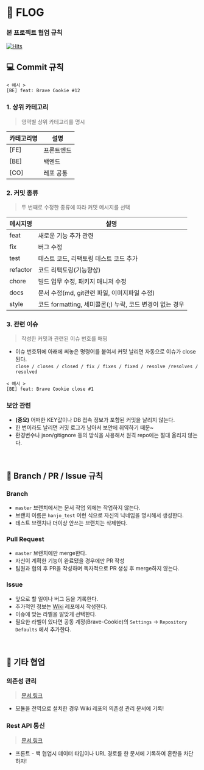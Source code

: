 # 🔮 FLOG

### 본 프로젝트 협업 규칙

[![Hits](https://hits.seeyoufarm.com/api/count/incr/badge.svg?url=https%3A%2F%2Fgithub.com%2FBrave-Cookie%2FFLOG&count_bg=%23ECEAFF&title_bg=%239172F6&icon=ello.svg&icon_color=%23E7E7E7&title=FLOG&edge_flat=false)](https://hits.seeyoufarm.com)

## 💻 Commit 규칙

```
< 예시 >
[BE] feat: Brave Cookie #12
```

### 1. 상위 카테고리
> 영역별 상위 카테고리를 명시

|카테고리명|설명|
|---|---|
|[FE]|프론트엔드|
|[BE]|백엔드|
|[CO]|레포 공통|

### 2. 커밋 종류
> 두 번째로 수정한 종류에 따라 커밋 메시지를 선택

|메시지명|설명|
|---|---|
|feat|새로운 기능 추가 관련|
|fix|버그 수정|
|test|테스트 코드, 리팩토링 테스트 코드 추가|
|refactor|코드 리팩토링(기능향상)|
|chore|빌드 업무 수정, 패키지 매니저 수정|
|docs|문서 수정(md, git관련 파일, 이미지파일 수정)|
|style|코드 formatting, 세미콜론(;) 누락, 코드 변경이 없는 경우|

### 3. 관련 이슈
> 작성한 커밋과 관련된 이슈 번호를 매핑

- 이슈 번호뒤에 아래에 써놓은 명령어를 붙여서 커밋 날리면 자동으로 이슈가 close 된다.   
`close / closes / closed / fix / fixes / fixed / resolve /resolves / resolved`
```
< 예시 >
[BE] feat: Brave Cookie close #1
```

### 보안 관련

- **(중요)** 어떠한 KEY값이나 DB 접속 정보가 포함된 커밋을 날리지 않는다.
- 한 번이라도 날리면 커밋 로그가 남아서 보안에 취약하기 때문~
- 환경변수나 json/gitignore 등의 방식을 사용해서 원격 repo에는 절대 올리지 않는다.

<br>

## 🌳 Branch / PR / Issue 규칙

### Branch

- `master` 브랜치에서는 문서 작업 외에는 작업하지 않는다.
- 브랜치 이름은 `hanjo_test` 이런 식으로 자신의 닉네임을 명시해서 생성한다.
- 테스트 브랜치나 더이상 안쓰는 브랜치는 삭제한다.

### Pull Request

- `master` 브랜치에만 merge한다.
- 자신이 계획한 기능이 완료됐을 경우에만 PR 작성
- 팀원과 협의 후 PR을 작성하며 독자적으로 PR 생성 후 merge하지 않는다. 

### Issue

- 앞으로 할 일이나 버그 등을 기록한다.
- 추가적인 정보는 [Wiki](https://github.com/Brave-Cookie/Wiki) 레포에서 작성한다.
- 이슈에 맞는 라벨을 알맞게 선택한다.
- 필요한 라벨이 있다면 공동 계정(Brave-Cookie)의 `Settings` -> `Repository Defaults` 에서 추가한다.

<br>

## 🤝 기타 협업

### 의존성 관리
> [문서 링크](https://github.com/Brave-Cookie/Wiki/blob/master/%EC%9D%98%EC%A1%B4%EC%84%B1%EA%B4%80%EB%A6%AC.md)

- 모듈을 전역으로 설치한 경우 Wiki 레포의 의존성 관리 문서에 기록!

### Rest API 통신 
> [문서 링크](https://github.com/Brave-Cookie/Wiki/blob/master/rest%ED%86%B5%EC%8B%A0%EC%82%AC%EC%A0%84.md)

- 프론트 - 백 협업시 데이터 타입이나 URL 경로를 한 문서에 기록하여 혼란을 차단하자!

